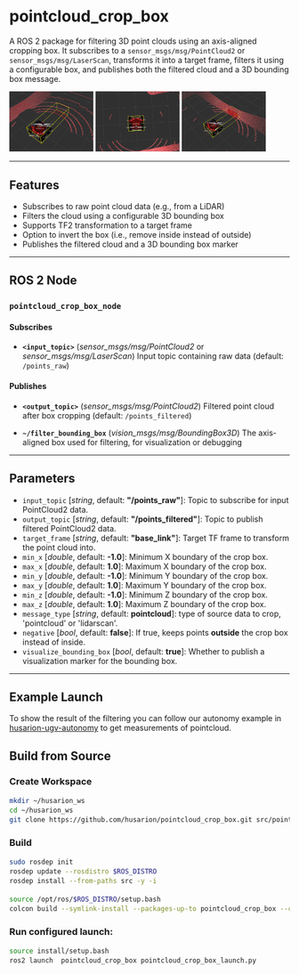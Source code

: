 # pointcloud_crop_box

A ROS 2 package for filtering 3D point clouds using an axis-aligned cropping box.
It subscribes to a `sensor_msgs/msg/PointCloud2` or `sensor_msgs/msg/LaserScan`, transforms it into a target frame, filters it using a configurable box, and publishes both the filtered cloud and a 3D bounding box message.

<p float="center">
  <img src=".docs/forward_ground.png" width="30%" />
  <img src=".docs/inner.png" width="30%" />
  <img src=".docs/forward_wall.png" width="30%" />
</p>


---

## Features

- Subscribes to raw point cloud data (e.g., from a LiDAR)
- Filters the cloud using a configurable 3D bounding box
- Supports TF2 transformation to a target frame
- Option to invert the box (i.e., remove inside instead of outside)
- Publishes the filtered cloud and a 3D bounding box marker

---

## ROS 2 Node

### `pointcloud_crop_box_node`

#### Subscribes

- **`<input_topic>`** (*sensor_msgs/msg/PointCloud2* or *sensor_msgs/msg/LaserScan*)
  Input topic containing raw data (default: `/points_raw`)

#### Publishes

- **`<output_topic>`** (*sensor_msgs/msg/PointCloud2*)
  Filtered point cloud after box cropping (default: `/points_filtered`)

- **`~/filter_bounding_box`** (*vision_msgs/msg/BoundingBox3D*)
  The axis-aligned box used for filtering, for visualization or debugging

---

## Parameters

- `input_topic` [*string*, default: **"/points_raw"**]: Topic to subscribe for input PointCloud2 data.
- `output_topic` [*string*, default: **"/points_filtered"**]: Topic to publish filtered PointCloud2 data.
- `target_frame` [*string*, default: **"base_link"**]: Target TF frame to transform the point cloud into.
- `min_x` [*double*, default: **-1.0**]: Minimum X boundary of the crop box.
- `max_x` [*double*, default: **1.0**]: Maximum X boundary of the crop box.
- `min_y` [*double*, default: **-1.0**]: Minimum Y boundary of the crop box.
- `max_y` [*double*, default: **1.0**]: Maximum Y boundary of the crop box.
- `min_z` [*double*, default: **-1.0**]: Minimum Z boundary of the crop box.
- `max_z` [*double*, default: **1.0**]: Maximum Z boundary of the crop box.
- `message_type` [*string*, default: **pointcloud**]: type of source data to crop, 'pointcloud' or 'lidarscan'.
- `negative` [*bool*, default: **false**]: If true, keeps points **outside** the crop box instead of inside.
- `visualize_bounding_box` [*bool*, default: **true**]: Whether to publish a visualization marker for the bounding box.

---

## Example Launch

To show the result of the filtering you can follow our autonomy example in [husarion-ugv-autonomy](github.com/husarion/husarion-ugv-autonomy) to get  measurements of pointcloud.

## Build from Source

### Create Workspace

```bash
mkdir ~/husarion_ws
cd ~/husarion_ws
git clone https://github.com/husarion/pointcloud_crop_box.git src/pointcloud_crop_box
```

### Build

```bash
sudo rosdep init
rosdep update --rosdistro $ROS_DISTRO
rosdep install --from-paths src -y -i

source /opt/ros/$ROS_DISTRO/setup.bash
colcon build --symlink-install --packages-up-to pointcloud_crop_box --cmake-args -DCMAKE_BUILD_TYPE=Release
```

### Run configured launch:

```bash
source install/setup.bash
ros2 launch  pointcloud_crop_box pointcloud_crop_box_launch.py
```
